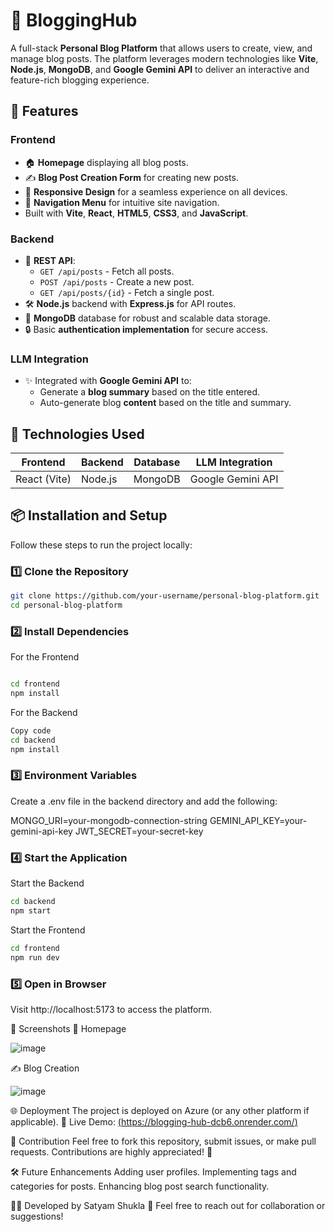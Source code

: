 # 📝 BloggingHub

A full-stack **Personal Blog Platform** that allows users to create, view, and manage blog posts. The platform leverages modern technologies like **Vite**, **Node.js**, **MongoDB**, and **Google Gemini API** to deliver an interactive and feature-rich blogging experience.

## 🌟 Features

### Frontend
- 🏠 **Homepage** displaying all blog posts.
- ✍️ **Blog Post Creation Form** for creating new posts.
- 📱 **Responsive Design** for a seamless experience on all devices.
- 🧭 **Navigation Menu** for intuitive site navigation.
- Built with **Vite**, **React**, **HTML5**, **CSS3**, and **JavaScript**.

### Backend
- 🔗 **REST API**:
  - `GET /api/posts` - Fetch all posts.
  - `POST /api/posts` - Create a new post.
  - `GET /api/posts/{id}` - Fetch a single post.
- 🛠️ **Node.js** backend with **Express.js** for API routes.
- 💾 **MongoDB** database for robust and scalable data storage.
- 🔒 Basic **authentication implementation** for secure access.

### LLM Integration
- ✨ Integrated with **Google Gemini API** to:
  - Generate a **blog summary** based on the title entered.
  - Auto-generate blog **content** based on the title and summary.

## 🚀 Technologies Used

| **Frontend**  | **Backend**  | **Database**  | **LLM Integration** |
|---------------|--------------|---------------|----------------------|
| React (Vite)  | Node.js      | MongoDB       | Google Gemini API    |

## 📦 Installation and Setup

Follow these steps to run the project locally:

### 1️⃣ Clone the Repository
```bash
git clone https://github.com/your-username/personal-blog-platform.git
cd personal-blog-platform
```
### 2️⃣ Install Dependencies
For the Frontend
```bash

cd frontend
npm install
```
For the Backend
```bash
Copy code
cd backend
npm install
```
### 3️⃣ Environment Variables
Create a .env file in the backend directory and add the following:

MONGO_URI=your-mongodb-connection-string
GEMINI_API_KEY=your-gemini-api-key
JWT_SECRET=your-secret-key

### 4️⃣ Start the Application
Start the Backend
```bash
cd backend
npm start
```
Start the Frontend
```bash
cd frontend
npm run dev
```
### 5️⃣ Open in Browser
Visit http://localhost:5173 to access the platform.

🎨 Screenshots
🌟 Homepage

![image](https://github.com/user-attachments/assets/8cd47982-240f-4c93-8cd9-e72b4b1e52e5)

✍️ Blog Creation

![image](https://github.com/user-attachments/assets/8f2d1f29-8031-44c4-b903-b96ab11f00cb)

🌐 Deployment
The project is deployed on Azure (or any other platform if applicable).
🔗 Live Demo: [(https://blogging-hub-dcb6.onrender.com/)](https://blogging-hub-dcb6.onrender.com/)

🤝 Contribution
Feel free to fork this repository, submit issues, or make pull requests. Contributions are highly appreciated! 🎉

🛠️ Future Enhancements
Adding user profiles.
Implementing tags and categories for posts.
Enhancing blog post search functionality.

👨‍💻 Developed by Satyam Shukla
💬 Feel free to reach out for collaboration or suggestions!


